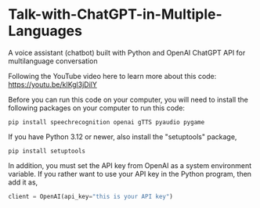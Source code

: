 # Talk-with-ChatGPT-in-Multiple-Languages
A voice assistant (chatbot) built with Python and OpenAI ChatGPT API for multilanguage conversation 
 
Following the YouTube video here to learn more about this code:    
https://youtu.be/kIKgl3jDilY

Before you can run this code on your computer, you will need to install the following packages on your computer to run this code: 

```console
pip install speechrecognition openai gTTS pyaudio pygame
```
If you have Python 3.12 or newer, also install the "setuptools" package,    

```console
pip install setuptools
```
In addition, you must set the API key from OpenAI as a system environment variable. If you rather want to use your API key in the Python program, then add it as, 

```python
client = OpenAI(api_key="this is your API key")
```



